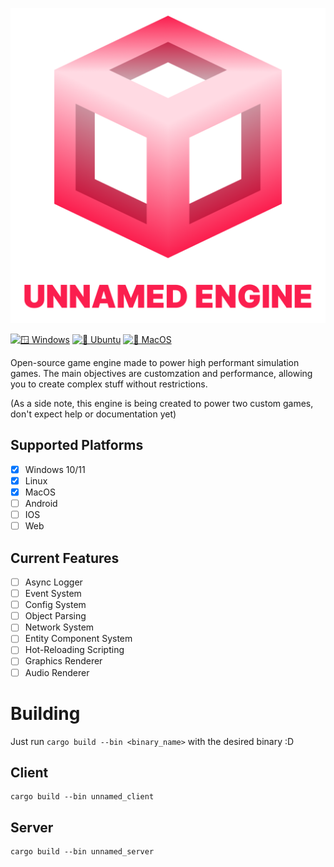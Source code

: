 <p align="center">
    <img src="resource/branding/unnamed_engine.png?raw=true" alt="Unnamed Engine">
</p>

[![🪟 Windows](https://github.com/UnnamedEngine/UnnamedEngine/actions/workflows/Windows.yml/badge.svg)](https://github.com/UnnamedEngine/UnnamedEngine/actions/workflows/Windows.yml)
[![🐧 Ubuntu](https://github.com/UnnamedEngine/UnnamedEngine/actions/workflows/Ubuntu.yml/badge.svg)](https://github.com/UnnamedEngine/UnnamedEngine/actions/workflows/Ubuntu.yml)
[![🍎 MacOS](https://github.com/UnnamedEngine/UnnamedEngine/actions/workflows/MacOS.yml/badge.svg)](https://github.com/UnnamedEngine/UnnamedEngine/actions/workflows/MacOS.yml)

Open-source game engine made to power high performant simulation games. The main objectives are customzation and performance, allowing you to create complex stuff without restrictions.

(As a side note, this engine is being created to power two custom games, don't expect help or documentation yet)

## Supported Platforms
- [x] Windows 10/11
- [x] Linux
- [x] MacOS
- [ ] Android
- [ ] IOS
- [ ] Web

## Current Features
- [ ] Async Logger
- [ ] Event System
- [ ] Config System
- [ ] Object Parsing
- [ ] Network System
- [ ] Entity Component System
- [ ] Hot-Reloading Scripting
- [ ] Graphics Renderer
- [ ] Audio Renderer

# Building

Just run `cargo build --bin <binary_name>` with the desired binary :D

## Client
```
cargo build --bin unnamed_client
```

## Server
```
cargo build --bin unnamed_server
```

